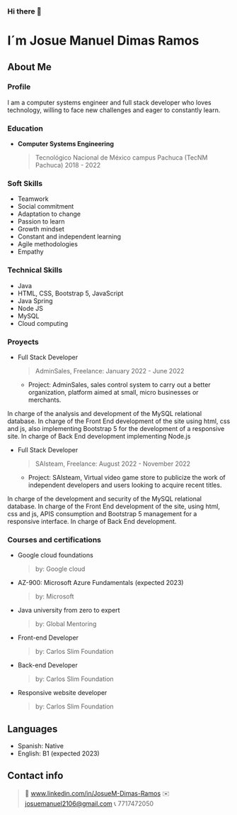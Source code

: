 ### Hi there 👋

# I´m Josue Manuel Dimas Ramos
## About Me

### Profile 
I am a computer systems engineer and full stack
developer who loves technology, willing to face new
challenges and eager to constantly learn. 

### Education 
- **Computer Systems Engineering**
    > Tecnológico Nacional de México campus Pachuca (TecNM Pachuca) 2018 - 2022
    
### Soft Skills
- Teamwork
- Social commitment
- Adaptation to change
- Passion to learn
- Growth mindset
- Constant and independent learning
- Agile methodologies
- Empathy
        
### Technical Skills
- Java
- HTML, CSS, Bootstrap 5, JavaScript
- Java Spring
- Node JS
- MySQL
- Cloud computing

### Proyects
* Full Stack Developer
  > AdminSales, Freelance: January 2022 - June 2022 
   - Project: AdminSales, sales control system to carry out a better organization, platform aimed at small, micro businesses or merchants.

In charge of the analysis and development of the MySQL relational database. 
In charge of the Front End development of the site using html, css and js, also implementing Bootstrap 5 for the development of a responsive site. 
In charge of Back End development implementing Node.js

* Full Stack Developer
   > SAIsteam, Freelance: August 2022 - November 2022 
    - Project: SAIsteam, Virtual video game store to publicize the work of independent developers and users looking to acquire recent titles.

In charge of the development and security of the MySQL relational database.
In charge of the Front End development of the site, using html, css and js, APIS consumption and Bootstrap 5 management for a responsive interface.
In charge of Back End development.

### Courses and certifications
- Google cloud foundations
  > by: Google cloud

- AZ-900: Microsoft Azure Fundamentals (expected 2023)
  > by: Microsoft

- Java university from zero to expert
  > by: Global Mentoring

- Front-end Developer 
  > by: Carlos Slim Foundation
   
- Back-end Developer 
  > by: Carlos Slim Foundation

- Responsive website developer
  > by: Carlos Slim Foundation

## Languages 
 - Spanish: Native
 - English: B1 (expected 2023)

## Contact info
> 📂 www.linkedin.com/in/JosueM-Dimas-Ramos 
> ✉️ josuemanuel2106@gmail.com
> 📞 7717472050
